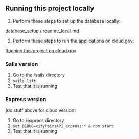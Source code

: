 ## Running this project locally

1. Perform these steps to set up the database locally:

[database_setup / readme_local.md](database_setup/readme_local.md)


2. Perform these steps to run the applications on cloud.gov:

[Running this project on cloud.gov](running_this_project_on_cloud.md)

### Sails version




1. Go to the /sails directory
2. `sails lift`
3. Test that it is running

### Express version
(do stuff above for cloud version)

1. Go to /express directory
2. `set DEBUG=cityPairsAPI_express:* & npm start`
3. Test that it is running

